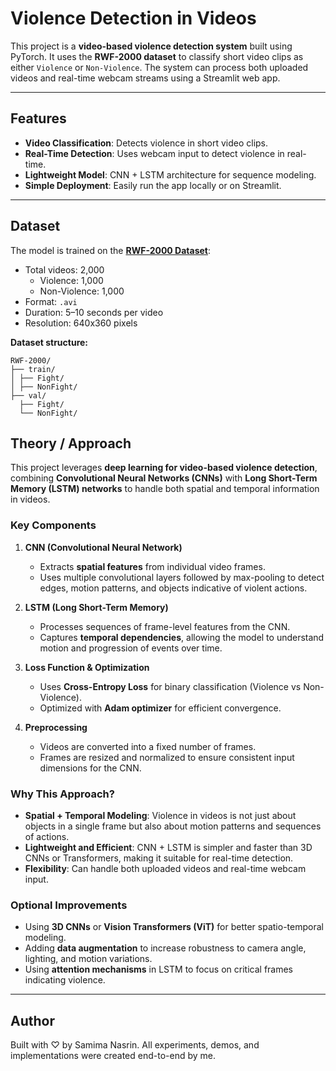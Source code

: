 # Violence Detection in Videos

This project is a **video-based violence detection system** built using PyTorch. It uses the **RWF-2000 dataset** to classify short video clips as either `Violence` or `Non-Violence`. The system can process both uploaded videos and real-time webcam streams using a Streamlit web app.

---

## Features

- **Video Classification**: Detects violence in short video clips.
- **Real-Time Detection**: Uses webcam input to detect violence in real-time.
- **Lightweight Model**: CNN + LSTM architecture for sequence modeling.
- **Simple Deployment**: Easily run the app locally or on Streamlit.

---

## Dataset

The model is trained on the **[RWF-2000 Dataset](https://huggingface.co/datasets/DanJoshua/RWF-2000)**:

- Total videos: 2,000  
  - Violence: 1,000  
  - Non-Violence: 1,000  
- Format: `.avi`  
- Duration: 5–10 seconds per video  
- Resolution: 640x360 pixels  

**Dataset structure:**

```
RWF-2000/
├── train/
│ ├── Fight/
│ ├── NonFight/
├── val/
  ├── Fight/
  └── NonFight/

```

## Theory / Approach

This project leverages **deep learning for video-based violence detection**, combining **Convolutional Neural Networks (CNNs)** with **Long Short-Term Memory (LSTM) networks** to handle both spatial and temporal information in videos.

### Key Components

1. **CNN (Convolutional Neural Network)**  
   - Extracts **spatial features** from individual video frames.  
   - Uses multiple convolutional layers followed by max-pooling to detect edges, motion patterns, and objects indicative of violent actions.

2. **LSTM (Long Short-Term Memory)**  
   - Processes sequences of frame-level features from the CNN.  
   - Captures **temporal dependencies**, allowing the model to understand motion and progression of events over time.

3. **Loss Function & Optimization**  
   - Uses **Cross-Entropy Loss** for binary classification (Violence vs Non-Violence).  
   - Optimized with **Adam optimizer** for efficient convergence.

4. **Preprocessing**  
   - Videos are converted into a fixed number of frames.  
   - Frames are resized and normalized to ensure consistent input dimensions for the CNN.

### Why This Approach?

- **Spatial + Temporal Modeling**: Violence in videos is not just about objects in a single frame but also about motion patterns and sequences of actions.  
- **Lightweight and Efficient**: CNN + LSTM is simpler and faster than 3D CNNs or Transformers, making it suitable for real-time detection.  
- **Flexibility**: Can handle both uploaded videos and real-time webcam input.

### Optional Improvements

- Using **3D CNNs** or **Vision Transformers (ViT)** for better spatio-temporal modeling.  
- Adding **data augmentation** to increase robustness to camera angle, lighting, and motion variations.  
- Using **attention mechanisms** in LSTM to focus on critical frames indicating violence.

---

## Author

Built with ♡ by Samima Nasrin. All experiments, demos, and implementations were created end-to-end by me.
